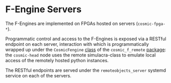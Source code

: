 # F-Engine Servers

The F-Engines are implemented on FPGAs hosted on servers (`cosmic-fpga-*`).

Programmatic control and access to the F-Engines is exposed via a RESTful endpoint on each server, interaction with which is programmatically wrapped up under the `CosmicFengine` [class](https://github.com/realtimeradio/vla-dev/blob/master/software/control_sw/src/cosmic_fengine.py#L46) of the `cosmic_f_remote` [package](https://github.com/realtimeradio/vla-dev/blob/master/software/control_remote_sw/src/cosmic_fengine.py#L64): the `cosmic-head` node uses the remote simulacra-class to emulate local access of the remotely hosted python instances.

The RESTful endpoints are served under the `remoteobjects_server` systemd service on each of the servers.